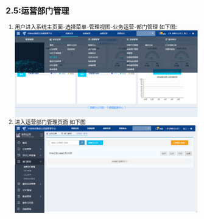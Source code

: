 ## 2.5:运营部门管理

1. 用户进入系统主页面-选择菜单-管理视图-业务运营-部门管理 如下图:
![](/assets/2.5.1.png)
2. 进入运营部门管理页面 如下图
![](/assets/2.5.2.png)

